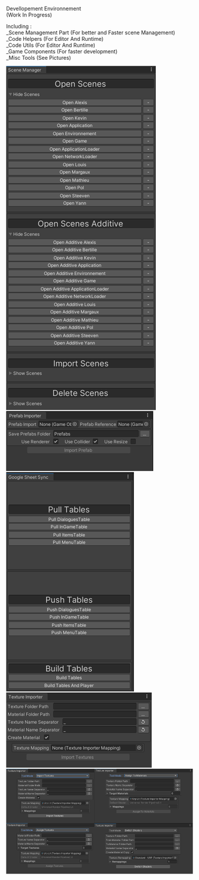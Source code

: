 Devellopement Environnement<br>
(Work In Progress)<br>

Including :<br>
_Scene Management Part (For better and Faster scene Management)<br>
_Code Helpers (For Editor And Runtime)<br>
_Code Utils (For Editor And Runtime)<br>
_Game Components (For faster development)<br>
_Misc Tools (See Pictures)<br>

![Scene Manager Tool](https://github.com/LouisViel/Poleaxe/blob/main/Readme/SceneManager.png)<br>
![Prefab Importer Tool](https://github.com/LouisViel/Poleaxe/blob/main/Readme/PrefabImporter.png)<br>
![Localization - Google Sheet Sync Tool](https://github.com/LouisViel/Poleaxe/blob/main/Readme/GoogleSheetSync.png)<br>
![Texture Importer Tool](https://github.com/LouisViel/Poleaxe/blob/main/Readme/TextureImporter.png)<br>
![Texture Importer Tool V2 - Beta](https://github.com/LouisViel/Poleaxe/blob/main/Readme/TextureImporter_V2_Beta.png)<br>
